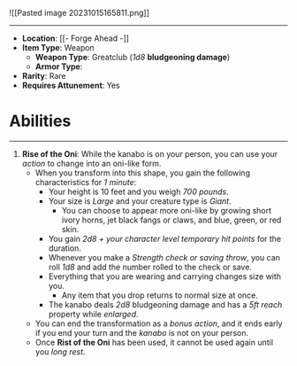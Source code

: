 ![[Pasted image 20231015165811.png]]
 
---
- **Location**:  [[- Forge Ahead -]]
- **Item Type**: Weapon
	- **Weapon Type**: Greatclub (*1d8* **bludgeoning damage**)
	- **Armor Type**: 
- **Rarity**: Rare
- **Requires Attunement**: Yes

# Abilities
---
1. **Rise of the Oni**: While the kanabo is on your person, you can use your *action* to change into an oni-like form. 
	- When you transform into this shape, you gain the following characteristics for *1 minute*:
		- Your height is 10 feet and you weigh *700 pounds*. 
		- Your size is *Large* and your creature type is *Giant*. 
			- You can choose to appear more oni-like by growing short ivory horns, jet black fangs or claws, and blue, green, or red skin.
		- You gain *2d8 + your character level* *temporary hit points* for the duration.
		- Whenever you make a *Strength check or saving throw*, you can roll *1d8* and add the number rolled to the check or save.
		- Everything that you are wearing and carrying changes size with you. 
			- Any item that you drop returns to normal size at once.
		- The kanabo deals *2d8* bludgeoning damage and has a *5ft reach* property while *enlarged*.
	- You can end the transformation as a *bonus action*, and it ends early if you end your turn and the *kanabo* is not on your person. 
	- Once **Rist of the Oni** has been used, it cannot be used again until you *long rest*.